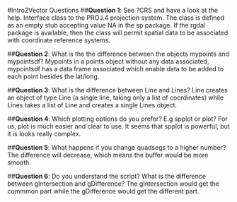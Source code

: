 #Intro2Vector Questions
##**Question 1**: See ?CRS and have a look at the help.
Interface class to the PROJ.4 projection system. The class is defined as an empty stub accepting value NA in the sp package. If the rgdal package is available, then the class will permit spatial data to be associated with coordinate reference systems.

##**Question 2**: What is the the difference between the objects mypoints and mypointsdf?
Mypoints in a points object without any data associated, mypointsdf has a data frame associated which enable data to be added to each point besides the lat/long.

##**Question 3**: What is the difference between Line and Lines?
Line creates an object of type Line (a single line, taking only a list of coordinates) while Lines takes a list of Line and creates a single Lines object.

##**Question 4**: Which plotting options do you prefer? E.g spplot or plot?
For us, plot is much easier and clear to use. It seems that spplot is powerful, but it is looks really complex.

##**Question 5**: What happens if you change quadsegs to a higher number?
The difference will decrease, which means the buffer would be more smooth. 

##**Question 6**: Do you understand the script? What is the difference between gIntersection and gDifference?
The gIntersection would get the commmon part while the gDifference would get the different part.
